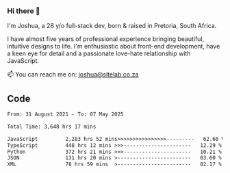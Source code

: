### Hi there 👋

I'm Joshua, a 28 y/o full-stack dev, born & raised in Pretoria, South Africa. 

I have almost five years of professional experience bringing beautiful, intuitive designs to life. I'm enthusiastic about front-end development, have a keen eye for detail and a passionate love-hate relationship with JavaScript.

📫 You can reach me on: joshua@sitelab.co.za

## **Code**

<!--START_SECTION:waka-->

```txt
From: 31 August 2021 - To: 07 May 2025

Total Time: 3,648 hrs 17 mins

JavaScript         2,283 hrs 52 mins>>>>>>>>>>>>>>>>---------   62.60 %
TypeScript         448 hrs 12 mins >>>----------------------   12.29 %
Python             372 hrs 21 mins >>>----------------------   10.21 %
JSON               131 hrs 20 mins >------------------------   03.60 %
XML                78 hrs 59 mins  >------------------------   02.17 %
```

<!--END_SECTION:waka-->
